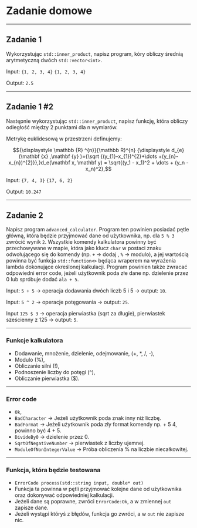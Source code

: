 <!-- .slide: data-background="#111111" -->

# Zadanie domowe

___

## Zadanie 1

Wykorzystując `std::inner_product`, napisz program, kóry obliczy średnią arytmetyczną dwóch `std::vector<int>`.

Input: `{1, 2, 3, 4}` `{1, 2, 3, 4}`
<!-- .element: class="fragment fade-in" -->

Output: `2.5`
<!-- .element: class="fragment fade-in" -->

___

## Zadanie 1 #2

Następnie wykorzystując `std::inner_product`, napisz funkcję, która obliczy odległość między 2 punktami dla n wymiarów.

Metrykę euklidesową w przestrzeni definujemy:
<!-- .element: class="fragment fade-in" -->

```math
{\displaystyle \mathbb {R} ^{n}}{\mathbb  R}^{n}

{\displaystyle d_{e}(\mathbf {x} ,\mathbf {y} )={\sqrt {(y_{1}-x_{1})^{2}+\dots +(y_{n}-x_{n})^{2}}},}d_e(\mathbf x, \mathbf y) = \sqrt{(y_1 - x_1)^2 + \dots + (y_n - x_n)^2},
```
<!-- .element: class="fragment fade-in" -->

Input: `{7, 4, 3}` `{17, 6, 2}`
<!-- .element: class="fragment fade-in" -->

Output: `10.247`
<!-- .element: class="fragment fade-in" -->

___

## Zadanie 2

Napisz program `advanced_calculator`. Program ten powinien posiadać pętle główną, która będzie przyjmować dane od użytkownika, np. dla `5 % 3` zwrócić wynik `2`. Wszystkie komendy kalkulatora powinny być przechowywane w mapie, która jako klucz `char` w postaci znaku odwołującego się do komendy (np. `+` -> dodaj , `%` -> modulo), a jej wartością powinna być funkcja `std::function<>` będąca wraperem na wyrażenia lambda dokonujące określonej kalkulacji. Program powinien także zwracać odpowiedni error code, jeżeli użytkownik poda złe dane np. dzielenie przez 0 lub spróbuje dodać `ala + 5`.

Input: `5 + 5` -> operacja dodawania dwóch liczb 5 i 5 -> output: `10`.
<!-- .element: class="fragment fade-in" -->
Input: `5 ^ 2` -> operacje potęgowania -> output: `25`.
<!-- .element: class="fragment fade-in" -->
Input `125 $ 3` -> operacja pierwiastka (sqrt za długie), pierwiastek sześcienny z 125 -> output: `5`.
<!-- .element: class="fragment fade-in" -->
___

### Funkcje kalkulatora

* <!-- .element: class="fragment fade-in" --> Dodawanie, mnożenie, dzielenie, odejmowanie, (+, *, /, -),
* <!-- .element: class="fragment fade-in" --> Modulo (%),
* <!-- .element: class="fragment fade-in" --> Obliczanie silni (!),
* <!-- .element: class="fragment fade-in" --> Podnoszenie liczby do potęgi (^),
* <!-- .element: class="fragment fade-in" --> Obliczanie pierwiastka ($).
  
___

### Error code

* <!-- .element: class="fragment fade-in" --> <code>Ok</code>,
* <!-- .element: class="fragment fade-in" --> <code>BadCharacter</code> -> Jeżeli użytkownik poda znak inny niż liczbę.
* <!-- .element: class="fragment fade-in" --> <code>BadFormat</code> -> Jeżeli użytkownik poda zły format komendy np. + 5 4, powinno być 4 + 5.
* <!-- .element: class="fragment fade-in" --> <code>DivideBy0</code> -> dzielenie przez 0.
* <!-- .element: class="fragment fade-in" --> <code>SqrtOfNegativeNumber</code> -> pierwiastek z liczby ujemnej.
* <!-- .element: class="fragment fade-in" --> <code>ModuleOfNonIntegerValue</code> -> Próba obliczenia % na liczbie niecałkowitej.

___

### Funkcja, która będzie testowana

* `ErrorCode process(std::string input, double* out)`
* Funkcja ta powinna w pętli przyjmować kolejne dane od użytkownika oraz dokonywać odpowiedniej kalkulacji.
* Jeżeli dane są poprawne, zwróci `ErrorCode:Ok`, a w zmiennej `out` zapisze dane.
* Jeżeli wystąpi któryś z błędów, funkcja go zwróci, a w `out` nie zapisze nic.
